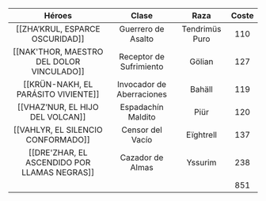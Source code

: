 
|                    Héroes                    |           Clase           |      Raza      | Coste |
| :------------------------------------------: | :-----------------------: | :------------: | :---: |
|       [[ZHA’KRUL, ESPARCE OSCURIDAD]]        |    Guerrero de Asalto     | Tendrimüs Puro |  110  |
|  [[NAK'THOR, MAESTRO DEL DOLOR VINCULADO]]   |  Receptor de Sufrimiento  |     Gölian     |  127  |
|     [[KRÜN-NAKH, EL PARÁSITO VIVIENTE]]      | Invocador de Aberraciones |     Bahäll     |  119  |
|       [[VHAZ’NUR, EL HIJO DEL VOLCAN]]       |    Espadachín Maldito     |      Piür      |  120  |
|      [[VAHLYR, EL SILENCIO CONFORMADO]]      |     Censor del Vacío      |   Eïghtrell    |  137  |
| [[DRE'ZHAR, EL ASCENDIDO POR LLAMAS NEGRAS]] |     Cazador de Almas      |    Yssurim     |  238  |
|                                              |                           |                |  851  |
